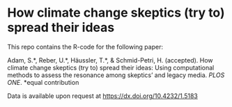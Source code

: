 # How climate change skeptics (try to) spread their ideas

This repo contains the R-code for the following paper:

Adam, S.\*, Reber, U.\*, Häussler, T.\*, & Schmid-Petri, H. (accepted). How climate change skeptics (try to) spread their ideas: Using computational methods to assess the resonance among skeptics’ and legacy media. _PLOS ONE_. \*equal contribution

Data is available upon request at https://dx.doi.org/10.4232/1.5183

